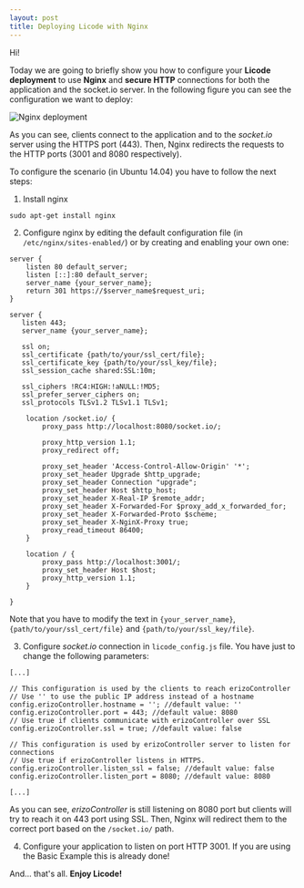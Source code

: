 ```yaml
--- 
layout: post 
title: Deploying Licode with Nginx
--- 
```


Hi!

Today we are going to briefly show you how to configure your **Licode deployment** to use **Nginx** and **secure HTTP** connections for both the application and the socket.io server. In the following figure you can see the configuration we want to deploy: 

![Nginx deployment](../img/nginx_ports.jpg)

As you can see, clients connect to the application and to the *socket.io* server using the HTTPS port (443). Then, Nginx redirects the requests to the HTTP ports (3001 and 8080 respectively). 

To configure the scenario (in Ubuntu 14.04) you have to follow the next steps:

1. Install nginx
```
sudo apt-get install nginx
```

2. Configure nginx by editing the default configuration file (in `/etc/nginx/sites-enabled/`) or by creating and enabling your own one:


```
server {
    listen 80 default_server;
    listen [::]:80 default_server;
    server_name {your_server_name};
    return 301 https://$server_name$request_uri;
}

server {
   listen 443;
   server_name {your_server_name};

   ssl on;
   ssl_certificate {path/to/your/ssl_cert/file};
   ssl_certificate_key {path/to/your/ssl_key/file};
   ssl_session_cache shared:SSL:10m;

   ssl_ciphers !RC4:HIGH:!aNULL:!MD5;
   ssl_prefer_server_ciphers on;
   ssl_protocols TLSv1.2 TLSv1.1 TLSv1;

	location /socket.io/ {
		proxy_pass http://localhost:8080/socket.io/;

		proxy_http_version 1.1;
		proxy_redirect off;

		proxy_set_header 'Access-Control-Allow-Origin' '*';
		proxy_set_header Upgrade $http_upgrade;
		proxy_set_header Connection "upgrade";
		proxy_set_header Host $http_host;
		proxy_set_header X-Real-IP $remote_addr;
		proxy_set_header X-Forwarded-For $proxy_add_x_forwarded_for;
		proxy_set_header X-Forwarded-Proto $scheme;
		proxy_set_header X-NginX-Proxy true;
		proxy_read_timeout 86400;
	}

	location / {
		proxy_pass http://localhost:3001/;
		proxy_set_header Host $host;
		proxy_http_version 1.1;
	}

}
```

Note that you have to modify the text in `{your_server_name}`, `{path/to/your/ssl_cert/file}`  and `{path/to/your/ssl_key/file}`.

3. Configure *socket.io* connection in `licode_config.js` file. You have just to change the following parameters: 

```
[...]

// This configuration is used by the clients to reach erizoController
// Use '' to use the public IP address instead of a hostname
config.erizoController.hostname = ''; //default value: ''
config.erizoController.port = 443; //default value: 8080
// Use true if clients communicate with erizoController over SSL
config.erizoController.ssl = true; //default value: false

// This configuration is used by erizoController server to listen for connections
// Use true if erizoController listens in HTTPS.
config.erizoController.listen_ssl = false; //default value: false
config.erizoController.listen_port = 8080; //default value: 8080

[...]
```

As you can see, *erizoController* is still listening on 8080 port but clients will try to reach it on 443 port using SSL. Then, Nginx will redirect them to the correct port based on the `/socket.io/` path.

4. Configure your application to listen on port HTTP 3001. If you are using the Basic Example this is already done!

And… that's all. **Enjoy Licode!**

